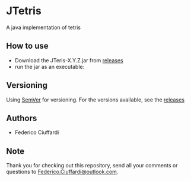 # JTetris
A java implementation of tetris

## How to use
* Download the JTeris-X.Y.Z.jar from [releases](https://github.com/Federico-Ciuffardi/pascalRPG/releases)
* run the jar as an executable:

## Versioning
Using [SemVer](http://semver.org/) for versioning. For the versions available, see the [releases](https://github.com/Federico-Ciuffardi/IOSU/releases) 

## Authors
* Federico Ciuffardi

## Note
Thank you for checking out this repository, send all your comments or questions to Federico.Ciuffardi@outlook.com.
